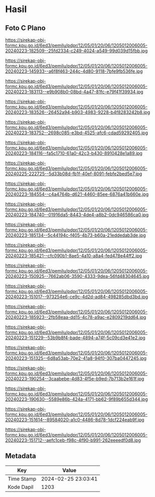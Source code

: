 # Hasil

## Foto C Plano

https://sirekap-obj-formc.kpu.go.id/6ed3/pemilu/pdpr/12/05/01/20/06/1205012006005-20240223-182509--25fd2334-c249-4024-a549-99d039d15fbb.jpg

https://sirekap-obj-formc.kpu.go.id/6ed3/pemilu/pdpr/12/05/01/20/06/1205012006005-20240223-145933--a6f8f463-244c-4d80-9118-7bfe9fb536fe.jpg

https://sirekap-obj-formc.kpu.go.id/6ed3/pemilu/pdpr/12/05/01/20/06/1205012006005-20240223-183113--e9b908b0-08bd-4a47-81fc-e79f41f39934.jpg

https://sirekap-obj-formc.kpu.go.id/6ed3/pemilu/pdpr/12/05/01/20/06/1205012006005-20240223-183526--26452a94-b903-4983-9228-b4f8283242b8.jpg

https://sirekap-obj-formc.kpu.go.id/6ed3/pemilu/pdpr/12/05/01/20/06/1205012006005-20240223-183752--2698c085-e3bd-4525-afc6-cdad59292405.jpg

https://sirekap-obj-formc.kpu.go.id/6ed3/pemilu/pdpr/12/05/01/20/06/1205012006005-20240223-184116--fa5c1710-61a0-42c3-b430-8910428e1a89.jpg

https://sirekap-obj-formc.kpu.go.id/6ed3/pemilu/pdpr/12/05/01/20/06/1205012006005-20240225-222725--5d33b08d-fb1f-40ef-8091-febfe2bed5e7.jpg

https://sirekap-obj-formc.kpu.go.id/6ed3/pemilu/pdpr/12/05/01/20/06/1205012006005-20240223-184554--c4a4764b-d621-4460-85ee-6876a41b660e.jpg

https://sirekap-obj-formc.kpu.go.id/6ed3/pemilu/pdpr/12/05/01/20/06/1205012006005-20240223-184740--01916da5-8443-4de4-a8b2-0dc946586ca0.jpg

https://sirekap-obj-formc.kpu.go.id/6ed3/pemilu/pdpr/12/05/01/20/06/1205012006005-20240223-185134--5c44194c-f405-4b73-b60a-21eddedab3de.jpg

https://sirekap-obj-formc.kpu.go.id/6ed3/pemilu/pdpr/12/05/01/20/06/1205012006005-20240223-185421--cfc090b1-8ae5-4a10-a8a4-fed478e44ff2.jpg

https://sirekap-obj-formc.kpu.go.id/6ed3/pemilu/pdpr/12/05/01/20/06/1205012006005-20240223-150925--7662ab06-3590-4333-9dea-56fd48304645.jpg

https://sirekap-obj-formc.kpu.go.id/6ed3/pemilu/pdpr/12/05/01/20/06/1205012006005-20240223-151017--973254e6-ce9c-4d2d-ad84-498285dbd3bd.jpg

https://sirekap-obj-formc.kpu.go.id/6ed3/pemilu/pdpr/12/05/01/20/06/1205012006005-20240223-185923--2fb58eaa-dd15-4c78-a9ac-e2809219dd64.jpg

https://sirekap-obj-formc.kpu.go.id/6ed3/pemilu/pdpr/12/05/01/20/06/1205012006005-20240223-151229--53b9b8f4-bade-4894-a74f-5c09cd3e41e2.jpg

https://sirekap-obj-formc.kpu.go.id/6ed3/pemilu/pdpr/12/05/01/20/06/1205012006005-20240223-151325--6d8a53ab-70e2-41a8-94f0-307ba0447245.jpg

https://sirekap-obj-formc.kpu.go.id/6ed3/pemilu/pdpr/12/05/01/20/06/1205012006005-20240223-190254--3caabebe-4d83-4f5e-b9ed-7b713b2e161f.jpg

https://sirekap-obj-formc.kpu.go.id/6ed3/pemilu/pdpr/12/05/01/20/06/1205012006005-20240223-190630--5589e86b-424a-4171-bb62-9f89b655d344.jpg

https://sirekap-obj-formc.kpu.go.id/6ed3/pemilu/pdpr/12/05/01/20/06/1205012006005-20240223-151614--89584020-a1c0-4486-8d78-1dcf224eab9f.jpg

https://sirekap-obj-formc.kpu.go.id/6ed3/pemilu/pdpr/12/05/01/20/06/1205012006005-20240223-151712--aefc1ceb-f98c-4f90-b991-262eeeedf0d8.jpg


## Metadata

| Key        | Value               |
| ---------- | ------------------- |
| Time Stamp | 2024-02-25 23:03:41 |
| Kode Dapil | 1203                |



